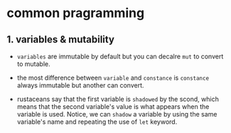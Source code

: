 # common pragramming

## 1. variables & mutability

- `variables` are immutable by default but you can decalre `mut` to convert to mutable.

- the most difference between `variable` and `constance` is `constance` always immutable but another can convert.

- rustaceans say that the first variable is `shadowed` by the scond, which means that the second variable's value is what appears when the variable is used. Notice, we can `shadow` a variable by using the same variable's name and repeating the use of `let` keyword.
